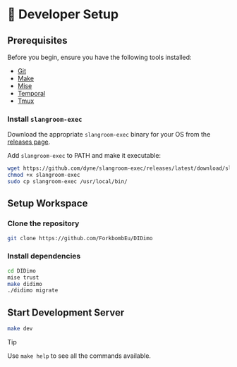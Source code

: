# 🤖 Developer Setup

## **Prerequisites**

Before you begin, ensure you have the following tools installed:

-   [Git](https://git-scm.com/downloads)
-   [Make](https://www.gnu.org/software/make)
-   [Mise](https://mise.jdx.dev/getting-started.html)
-   [Temporal](https://docs.temporal.io/cli)
-   [Tmux](https://github.com/tmux/tmux/wiki/Installing)

### **Install `slangroom-exec`**

Download the appropriate `slangroom-exec` binary for your OS from the [releases page](https://github.com/dyne/slangroom-exec/releases).

Add `slangroom-exec` to PATH and make it executable:

```bash
wget https://github.com/dyne/slangroom-exec/releases/latest/download/slangroom-exec-Linux-x86_64 -O slangroom-exec
chmod +x slangroom-exec
sudo cp slangroom-exec /usr/local/bin/
```

## **Setup Workspace**

### **Clone the repository**

```bash
git clone https://github.com/ForkbombEu/DIDimo
```

### **Install dependencies**

```bash
cd DIDimo
mise trust
make didimo
./didimo migrate
```

## **Start Development Server**

```bash
make dev
```

> [!TIP]
> Use `make help` to see all the commands available.
